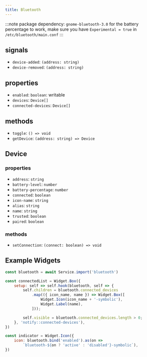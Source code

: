 ```yaml
---
title: Bluetooth
---
```


:::note
package dependency: `gnome-bluetooth-3.0`
for the battery percentage to work, make sure you have `Experimental = true` in `/etc/bluetooth/main.conf`
:::

## signals

* `device-added`: `(address: string)`
* `device-removed`: `(address: string)`

## properties

* `enabled`: `boolean`: writable
* `devices`: `Device[]`
* `connected-devices`: `Device[]`

## methods

* `toggle`: `() => void`
* `getDevice`: `(address: string) => Device`

## Device

### properties

* `address`: `string`
* `battery-level`: `number`
* `battery-percentage`: `number`
* `connected`: `boolean`
* `icon-name`: `string`
* `alias`: `string`
* `name`: `string`
* `trusted`: `boolean`
* `paired`: `boolean`

### methods

* `setConnection`: `(connect: boolean) => void`

## Example Widgets

```js
const bluetooth = await Service.import('bluetooth')

const connectedList = Widget.Box({
    setup: self => self.hook(bluetooth, self => {
        self.children = bluetooth.connected_devices
            .map(({ icon_name, name }) => Widget.Box([
                Widget.Icon(icon_name + '-symbolic'),
                Widget.Label(name),
            ]));

        self.visible = bluetooth.connected_devices.length > 0;
    }, 'notify::connected-devices'),
})

const indicator = Widget.Icon({
    icon: bluetooth.bind('enabled').as(on =>
        `bluetooth-${on ? 'active' : 'disabled'}-symbolic`),
})
```
